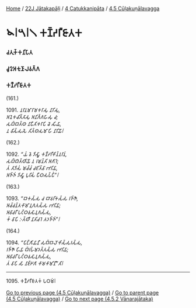 
[Home](/) / [22J Jātakapāḷi](../../../22J.md) / [4 Catukkanipāta](../../4.md) / [4.5 Cūḷakuṇālavagga](../4.5.md)

# 𑁪𑁇𑁫𑁇𑁧 𑀓𑀡𑁆𑀟𑀭𑀻𑀚𑀸𑀢𑀓

### 𑀘𑀢𑀼𑀓𑁆𑀓𑀦𑀺𑀧𑀸𑀢

### 𑀘𑀽𑀍𑀅𑀓𑀼𑀡𑀸𑀮𑀯𑀕𑁆𑀕

### 𑀓𑀡𑁆𑀟𑀭𑀻𑀚𑀸𑀢𑀓

(161.)

1091\. _𑀦𑀭𑀸𑀦𑀫𑀸𑀭𑀸𑀫𑀓𑀭𑀸𑀲𑀼 𑀦𑀸𑀭𑀺𑀲𑀼,_  
_𑀅𑀦𑁂𑀓𑀘𑀺𑀢𑁆𑀢𑀸𑀲𑀼 𑀅𑀦𑀺𑀕𑁆𑀕𑀳𑀸𑀲𑀼 𑀘;_  
_𑀲𑀩𑁆𑀩𑀢𑁆𑀣 𑀦𑀸𑀧𑀻𑀢𑀺𑀓𑀭𑀸𑀧𑀺 𑀘𑁂 𑀲𑀺𑀬𑀸,_  
_𑀦 𑀯𑀺𑀲𑁆𑀲𑀲𑁂 𑀢𑀺𑀢𑁆𑀣𑀲𑀫𑀸 𑀳𑀺 𑀦𑀸𑀭𑀺𑀬𑁄𑁇_  


(162.)

1092\. _“𑀬𑀁 𑀯𑁂 𑀤𑀺𑀲𑁆𑀯𑀸 𑀓𑀡𑁆𑀟𑀭𑀻𑀓𑀺𑀦𑁆𑀦𑀭𑀸𑀦𑀁,_  
_𑀲𑀩𑁆𑀩𑀺𑀢𑁆𑀣𑀺𑀬𑁄 𑀦 𑀭𑀫𑀦𑁆𑀢𑀺 𑀅𑀕𑀸𑀭𑁂;_  
_𑀢𑀁 𑀢𑀸𑀤𑀺𑀲𑀁 𑀫𑀘𑁆𑀘𑀁 𑀘𑀚𑀺𑀢𑁆𑀯𑀸 𑀪𑀭𑀺𑀬𑀸,_  
_𑀅𑀜𑁆𑀜𑀁 𑀤𑀺𑀲𑁆𑀯𑀸 𑀧𑀼𑀭𑀺𑀲𑀁 𑀧𑀻𑀞𑀲𑀧𑁆𑀧𑀺𑀁”𑁇_  


(163.)

1093\. _“𑀩𑀓𑀲𑁆𑀲 𑀘 𑀩𑀸𑀯𑀭𑀺𑀓𑀲𑁆𑀲 𑀭𑀜𑁆𑀜𑁄,_  
_𑀅𑀘𑁆𑀘𑀦𑁆𑀢𑀓𑀸𑀫𑀸𑀦𑀼𑀕𑀢𑀲𑁆𑀲 𑀪𑀭𑀺𑀬𑀸;_  
_𑀅𑀯𑀸𑀘𑀭𑀻 𑀧𑀝𑁆𑀞𑀯𑀲𑀸𑀦𑀼𑀕𑀲𑁆𑀲,_  
_𑀓𑀁 𑀯𑀸𑀧𑀺 𑀇𑀢𑁆𑀣𑀻 𑀦𑀸𑀢𑀺𑀘𑀭𑁂 𑀢𑀤𑀜𑁆𑀜𑀁”𑁇_  


(164.)

1094\. _“𑀧𑀺𑀗𑁆𑀕𑀺𑀬𑀸𑀦𑀻 𑀲𑀩𑁆𑀩𑀮𑁄𑀓𑀺𑀲𑁆𑀲𑀭𑀲𑁆𑀲,_  
_𑀭𑀜𑁆𑀜𑁄 𑀧𑀺𑀬𑀸 𑀩𑁆𑀭𑀳𑁆𑀫𑀤𑀢𑁆𑀢𑀲𑁆𑀲 𑀪𑀭𑀺𑀬𑀸;_  
_𑀅𑀯𑀸𑀘𑀭𑀻 𑀧𑀝𑁆𑀞𑀯𑀲𑀸𑀦𑀼𑀕𑀲𑁆𑀲,_  
_𑀢𑀁 𑀯𑀸𑀧𑀺 𑀲𑀸 𑀦𑀸𑀚𑁆𑀛𑀕𑀸 𑀓𑀸𑀫𑀓𑀸𑀫𑀺𑀦𑀻”𑀢𑀺𑁇_  


---

1095\. 𑀓𑀡𑁆𑀟𑀭𑀻𑀚𑀸𑀢𑀓𑀁 𑀧𑀞𑀫𑀁𑁇



[Go to previous page (4.5 Cūḷakuṇālavagga)](../4.5.md) / [Go to parent page (4.5 Cūḷakuṇālavagga)](../4.5.md) / [Go to next page (4.5.2 Vānarajātaka)](4.5.2.md)


